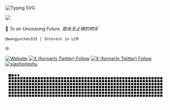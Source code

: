 ![Typing SVG](https://readme-typing-svg.demolab.com/?lines=𝓨𝓾𝓬𝓱𝓮𝓷+𝓦𝓪𝓷𝓰;03+03+2003)

![](https://komarev.com/ghpvc/?username=wangyuchen333)

🌌 *To an Unceasing Future. 致永无止境的明天*

```plaintext
@wangyuchen333 | Interest in LLM
```

🌐

[![Website](https://img.shields.io/badge/website-wangyuchen333.github.io-blue&style=flat)](https://wangyuchen333.github.io/)
[![X (formerly Twitter) Follow](https://img.shields.io/twitter/follow/YuchenWang7651?label=%40YuchenWang7651&logo=x&style=flat)](https://twitter.com/intent/follow?screen_name=YuchenWang7651)
[![X (formerly Twitter) Follow](https://img.shields.io/twitter/follow/abse27088252895?label=%40abse27088252895&logo=x&style=flat)](https://twitter.com/intent/follow?screen_name=abse27088252895)
[![xiaohongshu](https://img.shields.io/badge/xiaohongshu-FF0000?label=%40EangCMS&style=flat)](https://www.xiaohongshu.com/user/profile/62988580000000001902961f)


<picture>
  <source 
    media="(prefers-color-scheme: dark)" 
    srcset="https://raw.githubusercontent.com/wangyuchen333/wangyuchen333/output/github-snake.svg"
  />
  <source 
    media="(prefers-color-scheme: light)" 
    srcset="https://raw.githubusercontent.com/wangyuchen333/wangyuchen333/output/github-snake-dark.svg?palette=github-dark.svg"
  />
  <img 
    alt="github contribution grid snake animation" 
    src="https://raw.githubusercontent.com/wangyuchen333/wangyuchen333/output/github-snake-dark.svg?palette=github-dark.svg"
  />
</picture>
